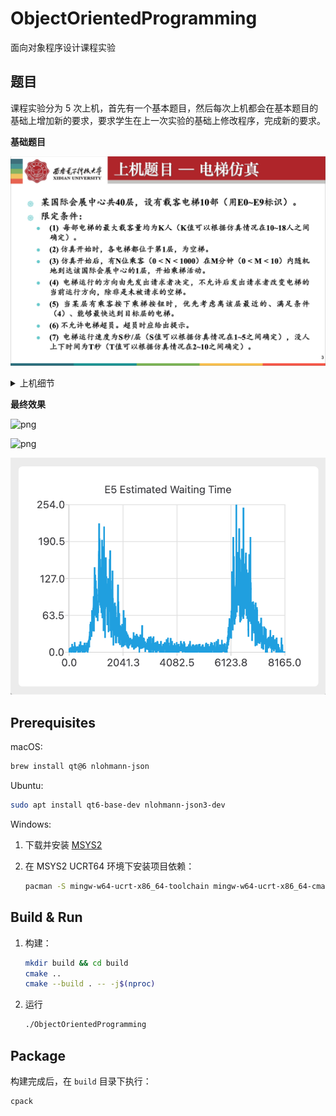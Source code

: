 # ObjectOrientedProgramming

面向对象程序设计课程实验

## 题目

课程实验分为 5 次上机，首先有一个基本题目，然后每次上机都会在基本题目的基础上增加新的要求，要求学生在上一次实验的基础上修改程序，完成新的要求。

**基础题目**

![基础题目](.assets/basic-title.png)

<details>
<summary>上机细节</summary>

**第一次上机**

![第一次上机](.assets/1st/title.png)

[第一次上机报告](.assets/1st/design-description.md)

**第二次上机**

![第二次上机](.assets/2nd/title.png)

[第二次上机报告](.assets/2nd/design-description.md)

**第三次上机**

![第三次上机](.assets/3rd/title.png)

[第三次上机报告](.assets/3rd/design-description.md)

**第四次上机**

![第四次上机](.assets/4th/title.png)

[第四次上机报告](.assets/4th/design-description.md)

**第五次上机**

![第五次上机](.assets/5th/title.png)

[第五次上机报告](.assets/5th/design-description.md)
</details>

**最终效果**

![png](.assets/1.gif)

![png](.assets/2.gif)

![png](.assets/3.png)

## Prerequisites

macOS:

```sh
brew install qt@6 nlohmann-json
```

Ubuntu:

```sh
sudo apt install qt6-base-dev nlohmann-json3-dev
```

Windows:

1. 下载并安装 [MSYS2](https://www.msys2.org/#installation)

2. 在 MSYS2 UCRT64 环境下安装项目依赖：

   ```sh
   pacman -S mingw-w64-ucrt-x86_64-toolchain mingw-w64-ucrt-x86_64-cmake mingw-w64-ucrt-x86_64-qt6-base mingw-w64-ucrt-x86_64-qt6-charts mingw-w64-ucrt-x86_64-nlohmann-json
   ```

## Build & Run

1. 构建：

   ```sh
   mkdir build && cd build
   cmake ..
   cmake --build . -- -j$(nproc)
   ```

2. 运行

   ```sh
   ./ObjectOrientedProgramming
   ```

## Package

构建完成后，在 `build` 目录下执行：

```sh
cpack
```